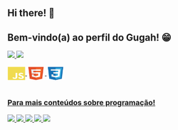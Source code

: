 ## Hi there! 👋

<!--
  **GugahDevHub/GugahDevHub** is a ✨ _special_ ✨ repository because its `README.md` (this file) appears on your GitHub profile.
  
  Here are some ideas to get you started:
  
  - 🔭 I’m currently working on ...
  - 🌱 I’m currently learning ...
  - 👯 I’m looking to collaborate on ...
  - 🤔 I’m looking for help with ...
  - 💬 Ask me about ...
  - 📫 How to reach me: ...
  - 😄 Pronouns: ...
  - ⚡ Fun fact: ...
-->

## Bem-vindo(a) ao perfil do Gugah! 😁

<div>
  <a href="https://github.com/GugahDevHub/">
  <img height="180em" src="https://github-readme-stats.vercel.app/api?username=GugahDevHub&show_icons=true&theme=radical&include_all_commits=true&count_private=true">
  <img height="180em" src="https://github-readme-stats.vercel.app/api/top-langs/?username=GugahDevHub&layout=compact&langs_count=6&theme=radical">
</div>
    
<div style="display: inline_block"><br>
  <img align="center" alt="Js" height="30" width="40" src="https://raw.githubusercontent.com/devicons/devicon/master/icons/javascript/javascript-plain.svg">
  <img align="center" alt="HTML" height="30" width="40" src="https://raw.githubusercontent.com/devicons/devicon/master/icons/html5/html5-original.svg">
  <img align="center" alt="CSS" height="30" width="40" src="https://raw.githubusercontent.com/devicons/devicon/master/icons/css3/css3-original.svg">
</div>
 
<br>

<!-- ### Para conteúdo sobre programação me segue nas redes abaixo! -->
### Para mais conteúdos sobre programação!
 
<div>
  <a href="https://www.youtube.com/c/CursoemV%C3%ADdeo" target="_blank" id="youtube">
      <img src="https://img.shields.io/badge/YouTube-FF0000?style=for-the-badge&logo=youtube&logoColor=white">
  </a>
 
  <a href="https://www.instagram.com/gugahdevhub/" target="_blank" id="instagram">
      <img src="https://img.shields.io/badge/-Instagram-%23E4405F?style=for-the-badge&logo=instagram&logoColor=white" target="_blank">
  </a>
  
  <a href="https://discord.com/users/1354496986975572171" target="_blank" id="discord">
      <img src="https://img.shields.io/badge/Discord-7289DA?style=for-the-badge&logo=discord&logoColor=white" target="_blank">
  </a>
  
  <a href="mailto:GugahDevHub@gmail.com" id="e-mail">
      <img src="https://img.shields.io/badge/-Gmail-%23333?style=for-the-badge&logo=gmail&logoColor=white" target="_blank">
  </a>
  
  <a href="https://www.linkedin.com/in/gugahdevhub/" target="_blank" id="linkedin">
      <img src="https://img.shields.io/badge/-LinkedIn-%230077B5?style=for-the-badge&logo=linkedin&logoColor=white" target="_blank">
  </a>
</div>
